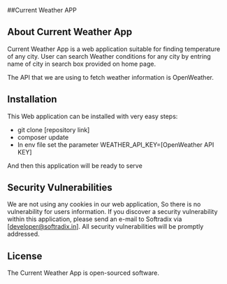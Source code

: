 ##Current Weather APP

## About Current Weather App

Current Weather App is a web application suitable for finding temperature of any city. User can search Weather conditions for any city by entring name of city in search box provided on home page.

The API that we are using to fetch weather information is OpenWeather.

## Installation
This Web application can be installed with very easy steps:
- git clone [repository link]
- composer update
- In env file set the parameter WEATHER_API_KEY=[OpenWeather API KEY]

And then this application will be ready to serve

## Security Vulnerabilities

We are not using any cookies in our web application, So there is no vulnerability for users information. If you discover a security vulnerability within this application, please send an e-mail to Softradix via [developer@softradix.in]. All security vulnerabilities will be promptly addressed.

## License

The Current Weather App is open-sourced software.
